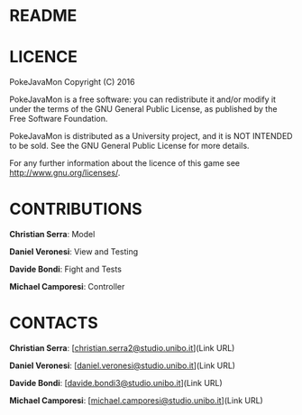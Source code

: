 # README #

# LICENCE #

PokeJavaMon Copyright (C) 2016

PokeJavaMon is a free software: you can redistribute it and/or modify
it under the terms of the GNU General Public License, as published by
the Free Software Foundation.

PokeJavaMon is distributed as a University project, and it is NOT INTENDED to be sold.
See the GNU General Public License for more details.

For any further information about the licence of this game see http://www.gnu.org/licenses/.

# CONTRIBUTIONS #

**Christian Serra**: Model

**Daniel Veronesi**: View and Testing

**Davide Bondi**: Fight and Tests

**Michael Camporesi**: Controller

# CONTACTS #

**Christian Serra**: [christian.serra2@studio.unibo.it](Link URL)

**Daniel Veronesi**: [daniel.veronesi@studio.unibo.it](Link URL)

**Davide Bondi**: [davide.bondi3@studio.unibo.it](Link URL)

**Michael Camporesi**: [michael.camporesi@studio.unibo.it](Link URL)